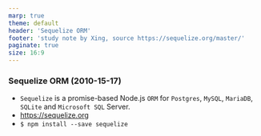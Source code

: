 ```yaml
---
marp: true
theme: default
header: 'Sequelize ORM'
footer: 'study note by Xing, source https://sequelize.org/master/'
paginate: true
size: 16:9
---
```


### Sequelize ORM (2010-15-17)

- `Sequelize` is a promise-based Node.js `ORM` for `Postgres`, `MySQL`, `MariaDB`, `SQLite` and `Microsoft SQL` Server.
- https://sequelize.org
- `$ npm install --save sequelize`
